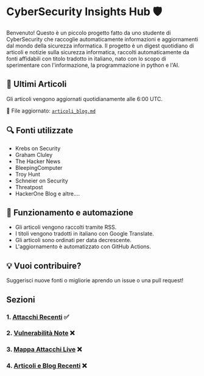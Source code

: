 # CyberSecurity Insights Hub 🛡️

Benvenuto! Questo è un piccolo progetto fatto da uno studente di CyberSecurity che raccoglie automaticamente informazioni e aggiornamenti dal mondo della sicurezza informatica.
Il progetto è un digest quotidiano di articoli e notizie sulla sicurezza informatica, raccolti automaticamente da fonti affidabili con titolo tradotto in italiano, nato con lo scopo di sperimentare con l'informazione, la programmazione in python e l'AI.


## 📰 Ultimi Articoli

Gli articoli vengono aggiornati quotidianamente alle 6:00 UTC.

📁 File aggiornato: [`articoli_blog.md`](data/articoli_blog.md)

## 🔍 Fonti utilizzate

- Krebs on Security
- Graham Cluley
- The Hacker News
- BleepingComputer
- Troy Hunt
- Schneier on Security
- Threatpost
- HackerOne Blog
  e altre....

## 🤖 Funzionamento e automazione

- Gli articoli vengono raccolti tramite RSS.
- I titoli vengono tradotti in italiano con Google Translate.
- Gli articoli sono ordinati per data decrescente.
- L'aggiornamento è automatizzato con GitHub Actions.

## 💡 Vuoi contribuire?
Suggerisci nuove fonti o migliorie aprendo un issue o una pull request!

## Sezioni

### 1. [Attacchi Recenti](./data/articoli_blog.md) ✅
### 2. [Vulnerabilità Note](./data/vulnerabilita_note.md) ❌
### 3. [Mappa Attacchi Live](./data/mappe_attacchi.md) ❌
### 4. [Articoli e Blog Recenti](./data/articoli_blog.md) ❌


